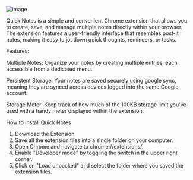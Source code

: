 ![image](https://github.com/user-attachments/assets/f542850d-ea44-427b-ab23-901b075feeac)


Quick Notes is a simple and convenient Chrome extension that allows you to create, save, and manage multiple notes directly within your browser. The extension features a user-friendly interface that resembles post-it notes, making it easy to jot down quick thoughts, reminders, or tasks.

Features:

Multiple Notes: Organize your notes by creating multiple entries, each accessible from a dedicated menu.

Persistent Storage: Your notes are saved securely using google sync, meaning they are synced across devices logged into the same Google account.

Storage Meter: Keep track of how much of the 100KB storage limit you've used with a handy meter displayed within the extension.

How to Install Quick Notes

1) Download the Extension
2) Save all the extension files into a single folder on your computer.
3) Open Chrome and navigate to chrome://extensions/.
4) Enable "Developer mode" by toggling the switch in the upper right corner.
5) Click on "Load unpacked" and select the folder where you saved the extension files.
